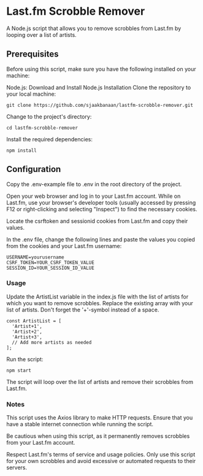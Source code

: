 # Last.fm Scrobble Remover

A Node.js script that allows you to remove scrobbles from Last.fm by looping over a list of artists.

## Prerequisites
Before using this script, make sure you have the following installed on your machine:

Node.js: Download and Install Node.js
Installation
Clone the repository to your local machine:
```
git clone https://github.com/sjaakbanaan/lastfm-scrobble-remover.git
```
Change to the project's directory:
```
cd lastfm-scrobble-remover
```
Install the required dependencies:
```
npm install
```
## Configuration
Copy the .env-example file to .env in the root directory of the project.

Open your web browser and log in to your Last.fm account.
While on Last.fm, use your browser's developer tools (usually accessed by pressing F12 or right-clicking and selecting "Inspect") to find the necessary cookies.

Locate the csrftoken and sessionid cookies from Last.fm and copy their values.

In the .env file, change the following lines and paste the values you copied from the cookies and your Last.fm username:
```
USERNAME=yourusername
CSRF_TOKEN=YOUR_CSRF_TOKEN_VALUE
SESSION_ID=YOUR_SESSION_ID_VALUE
```
### Usage
Update the ArtistList variable in the index.js file with the list of artists for which you want to remove scrobbles. Replace the existing array with your list of artists.
Don't forget the '+'-symbol instead of a space.
```
const ArtistList = [
  'Artist+1',
  'Artist+2',
  'Artist+3',
  // Add more artists as needed
];
```
Run the script:
```
npm start
```
The script will loop over the list of artists and remove their scrobbles from Last.fm.

### Notes
This script uses the Axios library to make HTTP requests. Ensure that you have a stable internet connection while running the script.

Be cautious when using this script, as it permanently removes scrobbles from your Last.fm account.

Respect Last.fm's terms of service and usage policies. Only use this script for your own scrobbles and avoid excessive or automated requests to their servers.
